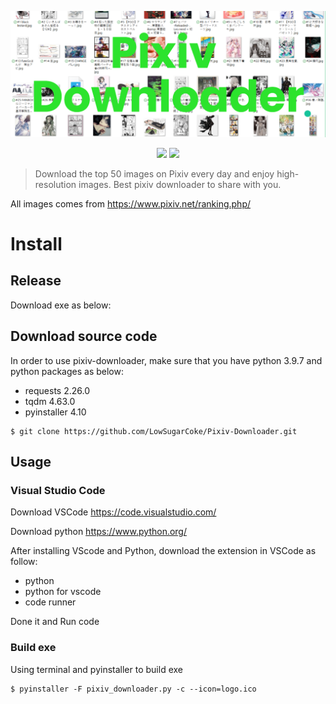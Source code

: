 <p align=center>
<img target = "banner" src="https://raw.githubusercontent.com/LowSugarCoke/Pixiv-Downloader/main/img/banner.png?token=GHSAT0AAAAAABPJ4I5LG5EYJRNGXMT256A4YRNRMUA">
</p>
<p align=center>
<a target="badge" href="https://github.com/LowSugarCoke/Pixiv-Downloader/blob/main/img/banner.png" title="python version"><img src="https://img.shields.io/badge/python-v3.9.7-brightgreen"></a>
<a target="badge" href="https://github.com/LowSugarCoke/Pixiv-Downloader/blob/main/img/banner.png" title="python version"><img src="https://img.shields.io/badge/Windows-0078D6?style=for-the-badge&logo=windows&logoColor=white width="15%""></a>  
</p>

>Download the top 50 images on Pixiv every day and enjoy high-resolution images. Best pixiv downloader to share with you.

All images comes from https://www.pixiv.net/ranking.php/

# Install
## Release 
Download exe as below:


## Download source code
In order to use pixiv-downloader, make sure that you have python 3.9.7 and python packages as below:
* requests 2.26.0
* tqdm 4.63.0
* pyinstaller 4.10

```
$ git clone https://github.com/LowSugarCoke/Pixiv-Downloader.git
```
## Usage
### Visual Studio Code
Download VSCode https://code.visualstudio.com/

Download python https://www.python.org/

After installing VScode and Python, download the extension in VSCode as follow:
* python
* python for vscode
* code runner

Done it and Run code

### Build exe
Using terminal and pyinstaller to build exe
```
$ pyinstaller -F pixiv_downloader.py -c --icon=logo.ico
```
